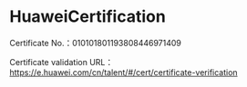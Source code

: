 # HuaweiCertification

Certificate No.：010101801193808446971409

Certificate validation URL：https://e.huawei.com/cn/talent/#/cert/certificate-verification

